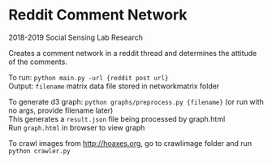 # Reddit Comment Network
2018-2019 Social Sensing Lab Research
 
Creates a comment network in a reddit thread and determines the attitude of the comments.  


To run: ```python main.py -url {reddit post url}```  
Output: ```filename``` matrix data file stored in networkmatrix folder  
   
To generate d3 graph: ```python graphs/preprocess.py {filename}``` (or run with no args, provide filename later)  
This generates a ```result.json``` file being processed by graph.html   
Run ```graph.html``` in browser to view graph

To crawl images from http://hoaxes.org, go to crawlimage folder and run ```python crawler.py```
